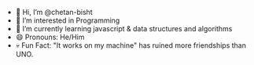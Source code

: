 - 👋 Hi, I’m @chetan-bisht
- 👀 I’m interested in Programming
- 🌱 I’m currently learning javascript & data structures and algorithms
- 😄 Pronouns: He/Him
- 💀 Fun Fact: "It works on my machine" has ruined more friendships than UNO.

<!---
chetan-bisht/chetan-bisht is a ✨ special ✨ repository because its `README.md` (this file) appears on your GitHub profile.
You can click the Preview link to take a look at your changes.
--->

